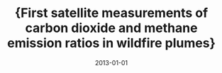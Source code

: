 ---
title: "{First satellite measurements of carbon dioxide and methane emission ratios in wildfire plumes}"
collection: publications
permalink: /publication/2013-01-01-Ross:2013
date: 2013-01-01
venue: 'Geophysical Research Letters'
paperurl: 'https://doi.org/10.1002/grl.50733'
citation: 'Ross: et al., <b>{First satellite measurements of carbon dioxide and methane emission ratios in wildfire plumes}</b>, Geophysical Research Letters, 2013-01-01, 10.1002/grl.50733'
---